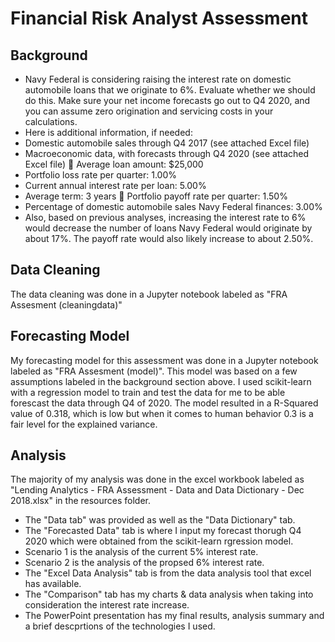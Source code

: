 # Financial Risk Analyst Assessment

## Background
* Navy Federal is considering raising the interest rate on domestic automobile loans that we originate to 6%. Evaluate whether we should do this. Make sure your net income forecasts go out to Q4 2020, and you can assume zero origination and servicing costs in your calculations.  
* Here is additional information, if needed: 
 * Domestic automobile sales through Q4 2017 (see attached Excel file)
 * Macroeconomic data, with forecasts through Q4 2020 (see attached Excel file)  Average loan amount: $25,000
 * Portfolio loss rate per quarter: 1.00%
 * Current annual interest rate per loan: 5.00%
 * Average term: 3 years  Portfolio payoff rate per quarter: 1.50%
 * Percentage of domestic automobile sales Navy Federal finances: 3.00% 
* Also, based on previous analyses, increasing the interest rate to 6% would decrease the number of loans Navy Federal would originate by about 17%.  The payoff rate would also likely increase to about 2.50%.

## Data Cleaning
The data cleaning was done in a Jupyter notebook labeled as "FRA Assesment (cleaningdata)"

## Forecasting Model
My forecasting model for this assessment was done in a Jupyter notebook labeled as "FRA Assesment (model)".
This model was based on a few assumptions labeled in the background section above.
I used scikit-learn with a regression model to train and test the data for me to be able forescast the data through Q4 of 2020.
The model resulted in a R-Squared value of 0.318, which is low but when it comes to human behavior 0.3 is a fair level for the explained variance.

## Analysis
The majority of my analysis was done in the excel workbook labeled as "Lending Analytics - FRA Assessment - Data and Data Dictionary - Dec 2018.xlsx" in the resources folder.
* The "Data tab" was provided as well as the "Data Dictionary" tab.
* The "Forecasted Data" tab is where I input my forecast thorugh Q4 2020 which were obtained from the scikit-learn rgression model.
* Scenario 1 is the analysis of the current 5% interest rate.
* Scenario 2 is the analysis of the propsed 6% interest rate.
* The "Excel Data Analysis" tab is from the data analysis tool that excel has available.
* The "Comparison" tab has my charts & data analysis when taking into consideration the interest rate increase.
* The PowerPoint presentation has my final results, analysis summary and a brief descprtions of the technologies I used.




